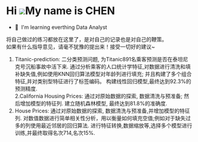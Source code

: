 Hi ![](https://user-images.githubusercontent.com/18350557/176309783-0785949b-9127-417c-8b55-ab5a4333674e.gif)My name is CHEN
================================================================================================================================

* 🧠  I'm learning everthing Data Analyst  

将自己做过的练习都放在这里了，是对自己的记录也是对自己的鞭策。  
如果有什么指导意见，请毫不犹豫的提出来！接受一切好的建议~  

1. Titanic-prediction: 二分类预测问题, 为Titanic891名乘客预测是否在泰坦尼克号沉船事故中活下来.
通过分析乘客的人口统计学特征,对数据进行清洗和填补缺失值,例如使用KNN回归算法模型对年龄列进行填充; 并且构建了多个组合特征,并对类别型特征进行了标签编码。
构建线性回归模型,最终达到92.3%的预测精度.  
2.California Housing Prices: 通过对原始数据的探索, 数据清洗与预准备; 然后增加模型的特征列. 建立随机森林模型, 最终达到81.8%的准确度.  
3. House Prices: 通过对原始数据的探索, 数据清洗与预准备,并增加模型的特征列.
对数值数据进行简单相关性分析，用以衡量如何填充空值;例如对于缺失过多的列使用最近邻居的回归算法.
进行特征转换,数据缩放等,选择多个模型进行训练,并最终取得名次714,名次15%.
